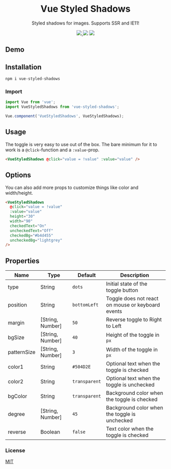 <h1 align="center">Vue Styled Shadows</h1>
<p align="center">
Styled shadows for images. Supports SSR and IE11!
</p>

<p align="center">
<a href="https://www.npmjs.com/package/vue-toggles"><img src="https://img.shields.io/npm/v/vue-toggles.svg?style=flat-square"/> <img src="https://img.shields.io/npm/dt/vue-toggles.svg?style=flat-square"/></a> <a href="https://vuejs.org/"><img src="https://img.shields.io/badge/vue-2.x-brightgreen.svg?style=flat-square"/></a>
</p>

<p align="center">
<!-- <img src="./vue-toggles.jpg" alt="Vue Toggles Logo"/> -->
</p>

## Demo

<!-- - [Demo](https://vue-toggles.netlify.app/)
- [CodeSandbox](https://codesandbox.io/s/vue-toggles-mkkp4?file=/src/App.vue) -->

## Installation

```
npm i vue-styled-shadows
```

### Import

```javascript
import Vue from 'vue';
import VueStyledShadows from 'vue-styled-shadows';

Vue.component('VueStyledShadows', VueStyledShadows);
```

## Usage

The toggle is very easy to use out of the box. The bare minimum for it to work is a `@click`-function and a `:value`-prop.

```html
<VueStyledShadows @click="value = !value" :value="value" />
```

## Options

You can also add more props to customize things like color and width/height.

```html
<VueStyledShadows
  @click="value = !value"
  :value="value"
  height="30"
  width="90"
  checkedText="On"
  uncheckedText="Off"
  checkedBg="#b4d455"
  uncheckedBg="lightgrey"
/>
```

## Properties

| Name        | Type             | Default       | Description                                       |
| ----------- | ---------------- | ------------- | ------------------------------------------------- |
| type        | String           | `dots`        | Initial state of the toggle button                |
| position    | String           | `bottomLeft`  | Toggle does not react on mouse or keyboard events |
| margin      | [String, Number] | `50`          | Reverse toggle to Right to Left                   |
| bgSize      | [String, Number] | `40`          | Height of the toggle in `px`                      |
| patternSize | [String, Number] | `3`           | Width of the toggle in `px`                       |
| color1      | String           | `#504D2E`     | Optional text when the toggle is checked          |
| color2      | String           | `transparent` | Optional text when the toggle is unchecked        |
| bgColor     | String           | `transparent` | Background color when the toggle is checked       |
| degree      | [String, Number] | `45`          | Background color when the toggle is unchecked     |
| reverse     | Boolean          | `false`       | Text color when the toggle is checked             |

### License

[MIT](http://opensource.org/licenses/MIT)

